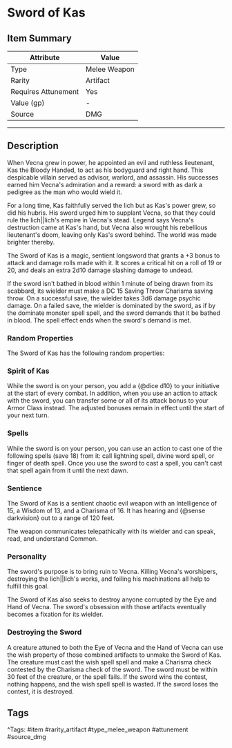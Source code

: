 # Sword of Kas

## Item Summary

| Attribute            | Value                        |
|----------------------|------------------------------|
| Type                 | Melee Weapon |
| Rarity               | Artifact             |
| Requires Attunement  | Yes                |
| Value (gp)           | -    |
| Source               | DMG |

---

## Description

When Vecna grew in power, he appointed an evil and ruthless lieutenant, Kas the Bloody Handed, to act as his bodyguard and right hand. This despicable villain served as advisor, warlord, and assassin. His successes earned him Vecna's admiration and a reward: a sword with as dark a pedigree as the man who would wield it.

For a long time, Kas faithfully served the lich but as Kas's power grew, so did his hubris. His sword urged him to supplant Vecna, so that they could rule the lich||lich's empire in Vecna's stead. Legend says Vecna's destruction came at Kas's hand, but Vecna also wrought his rebellious lieutenant's doom, leaving only Kas's sword behind. The world was made brighter thereby.

The Sword of Kas is a magic, sentient longsword that grants a +3 bonus to attack and damage rolls made with it. It scores a critical hit on a roll of 19 or 20, and deals an extra 2d10 damage slashing damage to undead.

If the sword isn't bathed in blood within 1 minute of being drawn from its scabbard, its wielder must make a DC 15 Saving Throw Charisma saving throw. On a successful save, the wielder takes 3d6 damage psychic damage. On a failed save, the wielder is dominated by the sword, as if by the dominate monster spell spell, and the sword demands that it be bathed in blood. The spell effect ends when the sword's demand is met.

### Random Properties

The Sword of Kas has the following random properties:

### Spirit of Kas

While the sword is on your person, you add a {@dice d10} to your initiative at the start of every combat. In addition, when you use an action to attack with the sword, you can transfer some or all of its attack bonus to your Armor Class instead. The adjusted bonuses remain in effect until the start of your next turn.

### Spells

While the sword is on your person, you can use an action to cast one of the following spells (save 18) from it: call lightning spell, divine word spell, or finger of death spell. Once you use the sword to cast a spell, you can't cast that spell again from it until the next dawn.

### Sentience

The Sword of Kas is a sentient chaotic evil weapon with an Intelligence of 15, a Wisdom of 13, and a Charisma of 16. It has hearing and {@sense darkvision} out to a range of 120 feet.

The weapon communicates telepathically with its wielder and can speak, read, and understand Common.

### Personality

The sword's purpose is to bring ruin to Vecna. Killing Vecna's worshipers, destroying the lich||lich's works, and foiling his machinations all help to fulfill this goal.

The Sword of Kas also seeks to destroy anyone corrupted by the Eye and Hand of Vecna. The sword's obsession with those artifacts eventually becomes a fixation for its wielder.

### Destroying the Sword

A creature attuned to both the Eye of Vecna and the Hand of Vecna can use the wish property of those combined artifacts to unmake the Sword of Kas. The creature must cast the wish spell spell and make a Charisma check contested by the Charisma check of the sword. The sword must be within 30 feet of the creature, or the spell fails. If the sword wins the contest, nothing happens, and the wish spell spell is wasted. If the sword loses the contest, it is destroyed.

## Tags

^Tags: #item #rarity_artifact #type_melee_weapon #attunement #source_dmg
